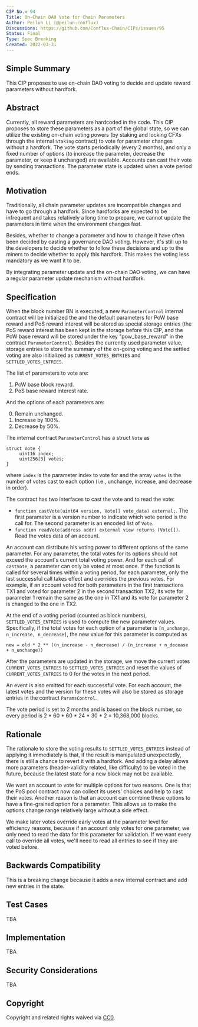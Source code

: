 ```yaml
---
CIP No.: 94
Title: On-Chain DAO Vote for Chain Parameters
Author: Peilun Li (@peilun-conflux)
Discussions: https://github.com/Conflux-Chain/CIPs/issues/95
Status: Final
Type: Spec Breaking
Created: 2022-03-31
---
```


<!--You can leave these HTML comments in your merged CIP and delete the visible duplicate text guides, they will not appear and may be helpful to refer to if you edit it again. This is the suggested template for new CIPs. Note that a CIP number will be assigned by an editor. When opening a pull request to submit your CIP, please use an abbreviated title in the filename, `CIP-draft_title_abbrev.md`. The title should be 44 characters or less.-->

## Simple Summary
<!--"If you can't explain it simply, you don't understand it well enough." Provide a simplified and layman-accessible explanation of the CIP.-->
This CIP proposes to use on-chain DAO voting to decide and update reward parameters without hardfork.

## Abstract
<!--A short (~200 word) description of the technical issue being addressed.-->
Currently, all reward parameters are hardcoded in the code. This CIP proposes to store these parameters as a part of the global state, so we can utilize the existing on-chain voting powers (by staking and locking CFXs through the internal `Staking` contract) to vote for parameter changes without a hardfork. The vote starts periodically (every 2 months), and only a fixed number of options (to increase the parameter, decrease the parameter, or keep it unchanged) are available. Accounts can cast their vote by sending transactions. The parameter state is updated when a vote period ends.

## Motivation
<!--The motivation is critical for CIPs that want to change the Conflux protocol. It should clearly explain why the existing protocol specification is inadequate to address the problem that the CIP solves. CIP submissions without sufficient motivation may be rejected outright.-->
Traditionally, all chain parameter updates are incompatible changes and have to go through a hardfork. Since hardforks are expected to be infrequent and takes relatively a long time to prepare, we cannot update the parameters in time when the environment changes fast. 

Besides, whether to change a parameter and how to change it have often been decided by casting a governance DAO voting. However, it's still up to the developers to decide whether to follow these decisions and up to the miners to decide whether to apply this hardfork. This makes the voting less mandatory as we want it to be.

By integrating parameter update and the on-chain DAO voting, we can have a regular parameter update mechanism without hardfork.

## Specification
<!--The technical specification should describe the syntax and semantics of any new feature. The specification should be detailed enough to allow competing, interoperable implementations for any of the current Conflux platforms ([conflux-rust](https://github.com/Conflux-Chain/conflux-rust)).-->

When the block number BN is executed, a new `ParameterControl` internal contract will be initialized the and the default parameters for PoW base reward and PoS reward interest will be stored as special storage entries (the PoS reward interest has been kept in the storage before this CIP, and the PoW base reward will be stored under the key "pow_base_reward" in the contract `ParameterControl`). Besides the currently used parameter value, storage entries to store the summary of the on-going voting and the settled voting are also initialized as `CURRENT_VOTES_ENTRIES` and `SETTLED_VOTES_ENTRIES`.

The list of parameters to vote are:

1. PoW base block reward.
2. PoS base reward interest rate.

And the options of each parameters are:

0. Remain unchanged.
1. Increase by 100%.
2. Decrease by 50%.

The internal contract `ParameterControl` has a struct `Vote` as 
```
struct Vote {
     uint16 index;
     uint256[3] votes;
}
```
where `index` is the parameter index to vote for and the array `votes` is the number of votes cast to each option (i.e., unchange, increase, and decrease in order).

The contract has two interfaces to cast the vote and to read the vote: 

* `function castVote(uint64 version, Vote[] vote_data) external;`. The first parameter is a version number to indicate which vote period is the call for. The second parameter is an encoded list of `Vote`.
* `function readVote(address addr) external view returns (Vote[])`. Read the votes data of an account.

An account can distribute his voting power to different options of the same parameter. For any parameter, the total votes for its options should not exceed the account's current total voting power. And for each call of `castVote`, a parameter can only be voted at most once. If the function is called for several times within a voting period, for each parameter, only the last successful call takes effect and overrides the previous votes. For example, if an account voted for both parameters in the first transactions TX1 and voted for parameter 2 in the second transaction TX2, its vote for parameter 1 remain the same as the one in TX1 and its vote for parameter 2 is changed to the one in TX2.

At the end of a voting period (counted as block numbers), `SETTLED_VOTES_ENTRIES` is used to compute the new parameter values. Specifically, if the total votes for each option of a parameter is `[n_unchange, n_increase, n_decrease]`, the new value for this parameter is computed as 

```
new = old * 2 ** ((n_increase - n_decrease) / (n_increase + n_decease + n_unchange))
```

After the parameters are updated in the storage, we move the current votes `CURRENT_VOTES_ENTRIES` to `SETTLED_VOTES_ENTRIES` and reset the values of `CURRENT_VOTES_ENTRIES` to 0 for the votes in the next period.

An event is also emitted for each successful vote. For each account, the latest votes and the version for these votes will also be stored as storage entries in the contract `ParamsControl`.

The vote period is set to 2 months and is based on the block number, so every period is 2 * 60 * 60 * 24 * 30 * 2 = 10,368,000 blocks.

## Rationale
<!--The rationale fleshes out the specification by describing what motivated the design and why particular design decisions were made. It should describe alternate designs that were considered and related work, e.g. how the feature is supported in other languages. The rationale may also provide evidence of consensus within the community, and should discuss important objections or concerns raised during discussion.-->
The rationale to store the voting results to `SETTLED_VOTES_ENTRIES` instead of applying it immediately is that, if the result is manipulated unexpectedly, there is still a chance to revert it with a hardfork. And adding a delay allows more parameters (header-validity related, like difficulty) to be voted in the future, because the latest state for a new block may not be available.

We want an account to vote for multiple options for two reasons. One is that the PoS pool contract now can collect its users' choices and help to cast their votes. Another reason is that an account can combine these options to have a fine-grained option for a parameter. This allows us to make the options change range relatively large without a side effect.

We make later votes override early votes at the parameter level for efficiency reasons, because if an account only votes for one parameter, we only need to read the data for this parameter for validation. If we want every call to override all votes, we'll need to read all entries to see if they are voted before.

## Backwards Compatibility
<!--All CIPs that introduce backwards incompatibilities must include a section describing these incompatibilities and their severity. The CIP must explain how the author proposes to deal with these incompatibilities. CIP submissions without a sufficient backwards compatibility treatise may be rejected outright.-->
This is a breaking change because it adds a new internal contract and add new entries in the state. 

## Test Cases
<!--Test cases for an implementation are mandatory for CIPs that are affecting consensus changes. Other CIPs can choose to include links to test cases if applicable.-->
TBA

## Implementation
<!--The implementations must be completed before any CIP is given status "Final", but it need not be completed before the CIP is accepted. While there is merit to the approach of reaching consensus on the specification and rationale before writing code, the principle of "rough consensus and running code" is still useful when it comes to resolving many discussions of API details.-->
TBA

## Security Considerations
<!--All CIPs must contain a section that discusses the security implications/considerations relevant to the proposed change. Include information that might be important for security discussions, surfaces risks and can be used throughout the life cycle of the proposal. E.g. include security-relevant design decisions, concerns, important discussions, implementation-specific guidance and pitfalls, an outline of threats and risks and how they are being addressed. CIP submissions missing the "Security Considerations" section will be rejected. a CIP cannot proceed to status "Final" without a Security Considerations discussion deemed sufficient by the reviewers.-->
TBA

## Copyright
Copyright and related rights waived via [CC0](https://creativecommons.org/publicdomain/zero/1.0/).
